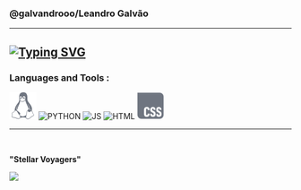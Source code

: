 ### **@galvandrooo**/**Leandro Galvão**

---

[![Typing SVG](https://readme-typing-svg.demolab.com?font=Jersey+15&size=30&pause=1000&color=37FD12&random=false&width=435&lines=%3E%3E%3E+Terrestrial+from+the+%22Milky+Way%22%7C;%3E%3E%3E+Evolving%2C+one+commit+at+a+time%7C)](https://git.io/typing-svg)
---

### Languages and Tools :
<div>
  <img src="https://github.com/danielcranney/profileme-dev/blob/main/public/icons/skills/linux-dark.svg" title="LINUX" alt="LINUX" height=48 width=48>
  <img src="https://github.com/danielcranney/profileme-dev/blob/main/public/icons/skills/python-dark.svg" title="PYTHON" alt="PYTHON" height=48 width=48>
  <img src="https://github.com/danielcranney/profileme-dev/blob/main/public/icons/skills/javascript-dark.svg" title="JS" alt="JS" height=48 width=48>
  <img src="https://github.com/danielcranney/profileme-dev/blob/main/public/icons/skills/html5-dark.svg" title="HTML" alt="HTML" height=48 width=48>
  <img src="https://github.com/danielcranney/profileme-dev/blob/main/public/icons/skills/css3-dark.svg" title="CSS" alt="CSS" height=48 width=48>
</div>

---

<div>
<br><p align="centre"><b>"Stellar Voyagers"</b></p>  
<p><img src="https://profile-counter.glitch.me/{galvandro}/count.svg" /></p> 
<br>
</div>
